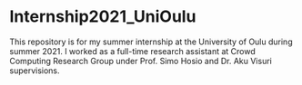 # Internship2021_UniOulu
This repository is for my summer internship at the University of Oulu during summer 2021. I worked as a full-time research assistant at Crowd Computing Research Group under Prof. Simo Hosio and Dr. Aku Visuri supervisions.
